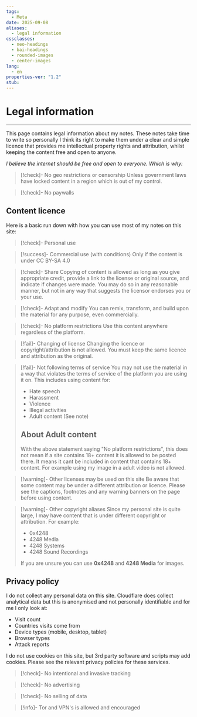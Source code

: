 ```yaml
---
tags:
  - Meta
date: 2025-09-08
aliases:
  - legal information
cssclasses:
  - neo-headings
  - bai-headings
  - rounded-images
  - center-images
lang:
  - en
properties-ver: "1.2"
stub:
---
```

# Legal information

***
This page contains legal information about my notes. These notes take time to write so personally I think its right to make them under a clear and simple licence that provides me intellectual property rights and attribution, whilst keeping the content free and open to anyone. 

*I believe the internet should be free and open to everyone. Which is why:*

>[!check]- No geo restrictions or censorship
> Unless government laws have locked content in a region which is out of my control.

>[!check]- No paywalls 

## Content licence
Here is a basic run down with how you can use most of my notes on this site:

>[!check]- Personal use

>[!success]- Commercial use (with conditions)
> Only if the content is under CC BY-SA 4.0

>[!check]- Share
> Copying of content is allowed as long as you give appropriate credit, provide a link to the license or original source, and indicate if changes were made. You may do so in any reasonable manner, but not in any way that suggests the licensor endorses you or your use.

>[!check]- Adapt and modify
> You can remix, transform, and build upon the material for any purpose, even commercially.

>[!check]- No platform restrictions
> Use this content anywhere regardless of the platform.

>[!fail]- Changing of license
> Changing the licence or copyright/attribution is not allowed. You must keep the same licence and attribution as the original.

>[!fail]- Not following terms of service
> You may not use the material in a way that violates the terms of service of the platform you are using it on. This includes using content for:
> - Hate speech
> - Harassment
> - Violence
> - Illegal activities
> - Adult content (See note)
>   
> ## About Adult content
> 
> With the above statement saying "No platform restrictions", this does not mean if a site contains 18+ content it is allowed to be posted there. It means it cant be included in content that contains 18+ content. For example using my image in a adult video is not allowed.

>[!warning]- Other licenses may be used on this site
> Be aware that some content may be under a different attribution or licence. Please see the captions, footnotes and any warning banners on the page before using content.

>[!warning]- Other copyright aliases
> Since my personal site is quite large, I may have content that is under different copyright or attribution. For example:
> - 0x4248
> - 4248 Media
> - 4248 Systems
> - 4248 Sound Recordings
> 
> 
> If you are unsure you can use **0x4248** and **4248 Media** for images.

## Privacy policy

I do not collect any personal data on this site. Cloudflare does collect analytical data but this is anonymised and not personally identifiable and for me I only look at:
- Visit count
- Countries visits come from
- Device types (mobile, desktop, tablet)
- Browser types
- Attack reports

I do not use cookies on this site, but 3rd party software and scripts may add cookies. Please see the relevant privacy policies for these services.

>[!check]- No intentional and invasive tracking

>[!check]- No advertising

>[!check]- No selling of data

>[!info]- Tor and VPN's is allowed and encouraged
